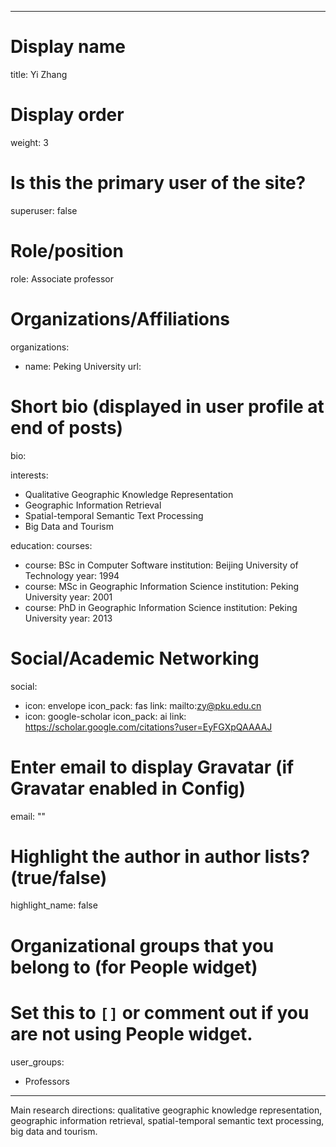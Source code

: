 
---
# Display name
title: Yi Zhang

# Display order
weight: 3

# Is this the primary user of the site?
superuser: false

# Role/position
role: Associate professor

# Organizations/Affiliations
organizations:
- name: Peking University
  url: 

# Short bio (displayed in user profile at end of posts)
bio: 

interests:
  - Qualitative Geographic Knowledge Representation
  - Geographic Information Retrieval
  - Spatial-temporal Semantic Text Processing
  - Big Data and Tourism

education:
  courses:
  - course: BSc in Computer Software
    institution: Beijing University of Technology
    year: 1994
  - course: MSc in Geographic Information Science
    institution: Peking University
    year: 2001
  - course: PhD in Geographic Information Science
    institution: Peking University
    year: 2013

# Social/Academic Networking
social:
  - icon: envelope
    icon_pack: fas
    link: mailto:zy@pku.edu.cn
  - icon: google-scholar
    icon_pack: ai
    link: https://scholar.google.com/citations?user=EyFGXpQAAAAJ
# Enter email to display Gravatar (if Gravatar enabled in Config)
email: ""

# Highlight the author in author lists? (true/false)
highlight_name: false

# Organizational groups that you belong to (for People widget)
#   Set this to `[]` or comment out if you are not using People widget.
user_groups:
- Professors
---
Main research directions: qualitative geographic knowledge representation, geographic information retrieval, spatial-temporal semantic text processing, big data and tourism.
